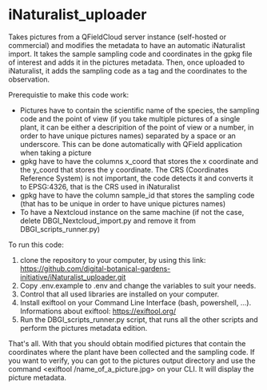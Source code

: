 # iNaturalist_uploader
Takes pictures from a QFieldCloud server instance (self-hosted or commercial) and modifies the metadata to have an automatic iNaturalist import. It takes the sample sampling code and coordinates in the gpkg file of interest and adds it in the pictures metadata. Then, once uploaded to iNaturalist, it adds the sampling code as a tag and the coordinates to the observation.

Prerequistie to make this code work:
- Pictures have to contain the scientific name of the species, the sampling code and the point of view (if you take multiple pictures of a single plant, it can be either a descripition of the point of view or a number, in order to have unique pictures names) separated by a space or an underscore. This can be done automatically with QField application when taking a picture
- gpkg have to have the columns x_coord that stores the x coordinate and the y_coord that stores the y coordinate. The CRS (Coordinates Reference System) is not important, the code detects it and converts it to EPSG:4326, that is the CRS used in iNaturalist
- gpkg have to have the column sample_id that stores the sampling code (that has to be unique in order to have unique pictures names)
- To have a Nextcloud instance on the same machine (if not the case, delete DBGI_Nextcloud_import.py and remove it from DBGI_scripts_runner.py)


To run this code: 
1. clone the repository to your computer, by using this link: https://github.com/digital-botanical-gardens-initiative/iNaturalist_uploader.git
2. Copy .env.example to .env and change the variables to suit your needs.
3. Control that all used libraries are installed on your computer.
4. Install exiftool on your Command Line Interface (bash, powershell, ...). Informations about exiftool: https://exiftool.org/
5. Run the DBGI_scripts_runner.py script, that runs all the other scripts and perform the pictures metadata edition.

That's all. With that you should obtain modified pictures that contain the coordinates where the plant have been collected and the sampling code. If you want to verify, you can got to the pictures output directory and use the command <exiftool /name_of_a_picture.jpg> on your CLI. It will display the picture metadata.
